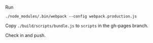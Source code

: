 Run

`./node_modules/.bin/webpack --config webpack.production.js`

Copy `./build/scripts/bundle.js` to `scripts` in the gh-pages branch.

Check in and push.
